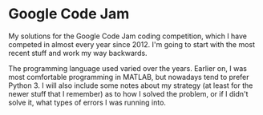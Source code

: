 # Google Code Jam

My solutions for the Google Code Jam coding competition, which I have competed in almost every year since 2012. I'm going to start with the most recent stuff and work my way backwards.

The programming language used varied over the years. Earlier on, I was most comfortable programming in MATLAB, but nowadays tend to prefer Python 3. I will also include some notes about my strategy (at least for the newer stuff that I remember) as to how I solved the problem, or if I didn't solve it, what types of errors I was running into.
